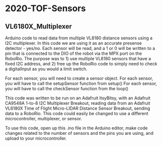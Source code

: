 # 2020-TOF-Sensors
## VL6180X_Multiplexer


Arduino code to read data from multiple VL8180 distance sensors using a I2C multiplexer.
In this code we are using it as an accurate presense detector - yes/no.
Each sensor will be read, and a 1 or 0 will be written to a pin that is
connected to the DIO of the robot via the MPX port on the RoboRio. The purpose
was to 1) use multiple VL8180 sensors that have a fixed I2C address, and 2) free
up the RoboRio code to simply need to check a digitalInput as you would a limit switch.

For each sensor, you will need to create a sensor object.
For each sensor, you will have to call the setupSensor function from setup()
For each sensor, you will have to call the checkSensor function from the loop()

This code was written to be run on an Adafruit ItsyBitsy, with an Adafruit
CA9548A 1-to-8 I2C Multiplexer Breakout, reading data from an Adafruit 
VL6180X Time of Flight Micro-LIDAR Distance Sensor Breakout, sending data to
a RoboRio. This code could easily be changed to use a different microcontroller,
multiplexer, or sensor. 

To use this code, open up this .ino file in the Arduino editor, make code changes
related to the number of sensors and the pins you are using, and upload to your microcontroller.